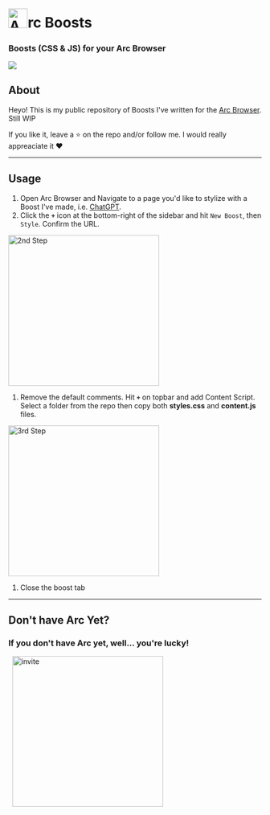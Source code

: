 # <img alt="A" src="https://user-images.githubusercontent.com/46907875/233799492-63325257-f088-492b-8d99-f61b2cb62518.png" style="height: 2.4rem; margin-bottom:-6px; pointer-events: none">rc Boosts

###  Boosts (CSS & JS) for your Arc Browser
<img class="main" src="https://user-images.githubusercontent.com/46907875/233799619-a7b6c355-cb6c-4c34-82c6-6fe661655855.png">

## About

Heyo! This is my public repository of Boosts I've written for the [Arc Browser](https://arc.net). Still WIP

If you like it, leave a ⭐ on the repo and/or follow me. I would really appreaciate it ❤️

---

## Usage

1. Open Arc Browser and Navigate to a page you'd like to stylize with a Boost I've made, i.e. [ChatGPT](/chatGPT).
2. Click the <b>`+`</b> icon at the bottom-right of the sidebar and hit `New Boost`, then `Style`. Confirm the URL.<br>
<img width="300" alt="2nd Step" src="https://user-images.githubusercontent.com/46907875/233793103-43c4fd36-cea7-440a-b4fe-10b124208857.png">



1. Remove the default comments. Hit <b>`+`</b> on topbar and add Content Script.</br>
Select a folder from the repo then copy both <b>styles.css</b> and <b>content.js</b> files.<br>
<img width="300" style="max-width: 300px" alt="3rd Step" src="https://user-images.githubusercontent.com/46907875/233793073-0d9bcfcf-2430-4ed5-87a4-807a177d46ce.png">

1. Close the boost tab
---
## Don't have Arc Yet?
### If you don't have Arc yet, well... you're lucky!

<img width="300" style="max-width: 300px; padding-left:0.5rem" alt="invite" src="https://user-images.githubusercontent.com/46907875/233799671-3bb531ec-dbef-409c-ae3b-f5026bb80f6e.png">


